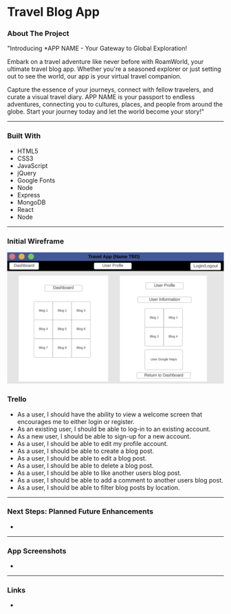 <div id="top"></div>

# Travel Blog App

### About The Project
"Introducing *APP NAME - Your Gateway to Global Exploration!

Embark on a travel adventure like never before with RoamWorld, your ultimate travel blog app. Whether you're a seasoned explorer or just setting out to see the world, our app is your virtual travel companion. 

Capture the essence of your journeys, connect with fellow travelers, and curate a visual travel diary. APP NAME is your passport to endless adventures, connecting you to cultures, places, and people from around the globe. Start your journey today and let the world become your story!"

---
### Built With
- HTML5
- CSS3
- JavaScript
- jQuery
- Google Fonts 
- Node 
- Express 
- MongoDB
- React 
- Node

---
### Initial Wireframe 
![**Project 3 Wireframe**](public/images/project3Wireframe.png)

### Trello 
- As a user, I should have the ability to view a welcome screen that encourages me to either login or register.
- As an existing user, I should be able to log-in to an existing account. 
- As a new user, I should be able to sign-up for a new account. 
- As a user, I should be able to edit my profile account. 
- As a user, I should be able to create a blog post.  
- As a user, I should be able to edit a blog post.  
- As a user, I should be able to delete a blog post.  
- As a user, I should be able to like another users blog post.  
- As a user, I should be able to add a comment to another users blog post.  
- As a user, I should be able to filter blog posts by location. 
---
### Next Steps: Planned Future Enhancements 
- 

---
### App Screenshots
- 

---
### Links
- 

